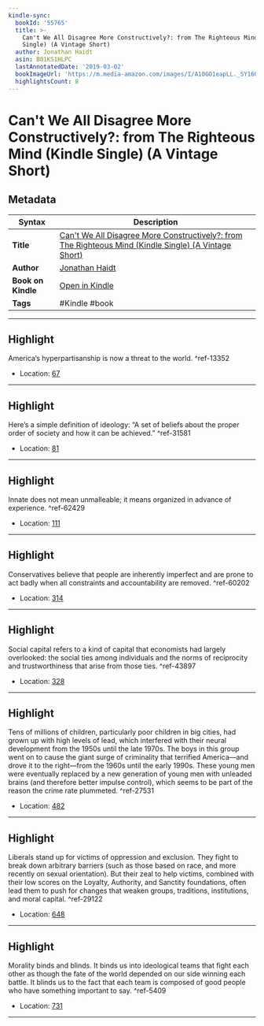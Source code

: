 ```yaml
---
kindle-sync:
  bookId: '55765'
  title: >-
    Can't We All Disagree More Constructively?: from The Righteous Mind (Kindle
    Single) (A Vintage Short)
  author: Jonathan Haidt
  asin: B01KS1HLPC
  lastAnnotatedDate: '2019-03-02'
  bookImageUrl: 'https://m.media-amazon.com/images/I/A10GO1eapLL._SY160.jpg'
  highlightsCount: 8
---
```

# Can't We All Disagree More Constructively?: from The Righteous Mind (Kindle Single) (A Vintage Short)

## Metadata

| Syntax | Description |
| ---------- | ---------- |
| **Title** | [Can't We All Disagree More Constructively?: from The Righteous Mind (Kindle Single) (A Vintage Short)](https://www.amazon.com/dp/B01KS1HLPC?&linkCode=ll1&tag=jwtwkm-20&language=en_US&ref_=as_li_ss_tl) |
| **Author** | [Jonathan Haidt](https://www.amazon.com/Jonathan-Haidt/e/B001H6GAXW/ref=dp_byline_cont_ebooks_1) |
| **Book on Kindle** | <a href="kindle://book?action=open&asin=B01KS1HLPC" target="_blank">Open in Kindle</a> |
| **Tags** | #Kindle #book |

---

## Highlight

America’s hyperpartisanship is now a threat to the world. ^ref-13352

- Location: [67](kindle://book?action=open&asin=B01KS1HLPC&location=67)

---
## Highlight

Here’s a simple definition of ideology: “A set of beliefs about the proper order of society and how it can be achieved.” ^ref-31581

- Location: [81](kindle://book?action=open&asin=B01KS1HLPC&location=81)

---
## Highlight

Innate does not mean unmalleable; it means organized in advance of experience. ^ref-62429

- Location: [111](kindle://book?action=open&asin=B01KS1HLPC&location=111)

---
## Highlight

Conservatives believe that people are inherently imperfect and are prone to act badly when all constraints and accountability are removed. ^ref-60202

- Location: [314](kindle://book?action=open&asin=B01KS1HLPC&location=314)

---
## Highlight

Social capital refers to a kind of capital that economists had largely overlooked: the social ties among individuals and the norms of reciprocity and trustworthiness that arise from those ties. ^ref-43897

- Location: [328](kindle://book?action=open&asin=B01KS1HLPC&location=328)

---
## Highlight

Tens of millions of children, particularly poor children in big cities, had grown up with high levels of lead, which interfered with their neural development from the 1950s until the late 1970s. The boys in this group went on to cause the giant surge of criminality that terrified America—and drove it to the right—from the 1960s until the early 1990s. These young men were eventually replaced by a new generation of young men with unleaded brains (and therefore better impulse control), which seems to be part of the reason the crime rate plummeted. ^ref-27531

- Location: [482](kindle://book?action=open&asin=B01KS1HLPC&location=482)

---
## Highlight

Liberals stand up for victims of oppression and exclusion. They fight to break down arbitrary barriers (such as those based on race, and more recently on sexual orientation). But their zeal to help victims, combined with their low scores on the Loyalty, Authority, and Sanctity foundations, often lead them to push for changes that weaken groups, traditions, institutions, and moral capital. ^ref-29122

- Location: [648](kindle://book?action=open&asin=B01KS1HLPC&location=648)

---
## Highlight

Morality binds and blinds. It binds us into ideological teams that fight each other as though the fate of the world depended on our side winning each battle. It blinds us to the fact that each team is composed of good people who have something important to say. ^ref-5409

- Location: [731](kindle://book?action=open&asin=B01KS1HLPC&location=731)

---
